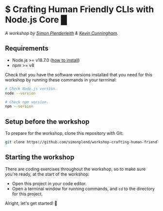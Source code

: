 # $ Crafting Human Friendly CLIs with Node.js Core █

_A workshop by [Simon Plenderleith](https://twitter.com/simonplend) &
[Kevin Cunningham](https://twitter.com/dolearning/)._

## Requirements

- Node.js >= v18.7.0 ([how to install](https://nodejs.dev/learn/how-to-install-nodejs))
- npm >= v8

Check that you have the software versions installed that you need for this workshop
by running these commands in your terminal:

```sh
# Check Node.js version.
node --version

# Check npm version.
npm --version
```

## Setup before the workshop

To prepare for the workshop, clone this repository with Git:

```sh
git clone https://github.com/simonplend/workshop-crafting-human-friendly-clis.git
```

<!--

> If you want to commit and push your work to your own repository on GitHub,
> you will need to [fork](https://docs.github.com/en/free-pro-team@latest/github/getting-started-with-github/fork-a-repo)
> this repository, then clone your fork rather than this repository directly.

https://docs.github.com/en/pull-requests/collaborating-with-pull-requests/working-with-forks/syncing-a-fork

-->

## Starting the workshop

There are coding exercises throughout the workshop, so to make sure you're ready,
at the start of the workshop:

- Open this project in your code editor.
- Open a terminal window for running commands, and `cd` to the directory for
this project.

Alright, let's get started! 🚀
